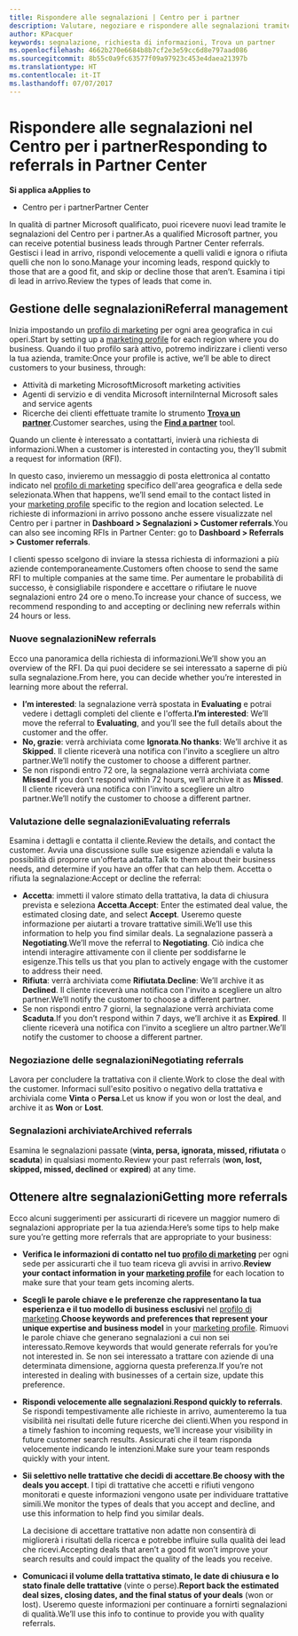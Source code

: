 ```yaml
---
title: Rispondere alle segnalazioni | Centro per i partner
description: Valutare, negoziare e rispondere alle segnalazioni tramite il Centro per i partner.
author: KPacquer
keywords: segnalazione, richiesta di informazioni, Trova un partner
ms.openlocfilehash: 4662b270e6684b8b7cf2e3e59cc6d8e797aad086
ms.sourcegitcommit: 8b55c0a9fc63577f09a97923c453e4daea21397b
ms.translationtype: HT
ms.contentlocale: it-IT
ms.lasthandoff: 07/07/2017
---
```

# <a name="responding-to-referrals-in-partner-center"></a><span data-ttu-id="6c0ce-104">Rispondere alle segnalazioni nel Centro per i partner</span><span class="sxs-lookup"><span data-stu-id="6c0ce-104">Responding to referrals in Partner Center</span></span>

**<span data-ttu-id="6c0ce-105">Si applica a</span><span class="sxs-lookup"><span data-stu-id="6c0ce-105">Applies to</span></span>**

-  <span data-ttu-id="6c0ce-106">Centro per i partner</span><span class="sxs-lookup"><span data-stu-id="6c0ce-106">Partner Center</span></span>

<span data-ttu-id="6c0ce-107">In qualità di partner Microsoft qualificato, puoi ricevere nuovi lead tramite le segnalazioni del Centro per i partner.</span><span class="sxs-lookup"><span data-stu-id="6c0ce-107">As a qualified Microsoft partner, you can receive potential business leads through Partner Center referrals.</span></span> <span data-ttu-id="6c0ce-108">Gestisci i lead in arrivo, rispondi velocemente a quelli validi e ignora o rifiuta quelli che non lo sono.</span><span class="sxs-lookup"><span data-stu-id="6c0ce-108">Manage your incoming leads, respond quickly to those that are a good fit, and skip or decline those that aren’t.</span></span> <span data-ttu-id="6c0ce-109">Esamina i tipi di lead in arrivo.</span><span class="sxs-lookup"><span data-stu-id="6c0ce-109">Review the types of leads that come in.</span></span> 

## <a name="referral-management"></a><span data-ttu-id="6c0ce-110">Gestione delle segnalazioni</span><span class="sxs-lookup"><span data-stu-id="6c0ce-110">Referral management</span></span>

<span data-ttu-id="6c0ce-111">Inizia impostando un [profilo di marketing](create-a-marketing-profile.md) per ogni area geografica in cui operi.</span><span class="sxs-lookup"><span data-stu-id="6c0ce-111">Start by setting up a [marketing profile](create-a-marketing-profile.md) for each region where you do business.</span></span> <span data-ttu-id="6c0ce-112">Quando il tuo profilo sarà attivo, potremo indirizzare i clienti verso la tua azienda, tramite:</span><span class="sxs-lookup"><span data-stu-id="6c0ce-112">Once your profile is active, we’ll be able to direct customers to your business, through:</span></span>

*  <span data-ttu-id="6c0ce-113">Attività di marketing Microsoft</span><span class="sxs-lookup"><span data-stu-id="6c0ce-113">Microsoft marketing activities</span></span>
*  <span data-ttu-id="6c0ce-114">Agenti di servizio e di vendita Microsoft interni</span><span class="sxs-lookup"><span data-stu-id="6c0ce-114">Internal Microsoft sales and service agents</span></span>
*  <span data-ttu-id="6c0ce-115">Ricerche dei clienti effettuate tramite lo strumento **[Trova un partner](https://partnercenter.microsoft.com/pcv/search)**.</span><span class="sxs-lookup"><span data-stu-id="6c0ce-115">Customer searches, using the **[Find a partner](https://partnercenter.microsoft.com/pcv/search)** tool.</span></span>

<span data-ttu-id="6c0ce-116">Quando un cliente è interessato a contattarti, invierà una richiesta di informazioni.</span><span class="sxs-lookup"><span data-stu-id="6c0ce-116">When a customer is interested in contacting you, they’ll submit a request for information (RFI).</span></span> 

<span data-ttu-id="6c0ce-117">In questo caso, invieremo un messaggio di posta elettronica al contatto indicato nel [profilo di marketing](create-a-marketing-profile.md) specifico dell'area geografica e della sede selezionata.</span><span class="sxs-lookup"><span data-stu-id="6c0ce-117">When that happens, we’ll send email to the contact listed in your [marketing profile](create-a-marketing-profile.md) specific to the region and location selected.</span></span> <span data-ttu-id="6c0ce-118">Le richieste di informazioni in arrivo possono anche essere visualizzate nel Centro per i partner in **Dashboard > Segnalazioni > Customer referrals**.</span><span class="sxs-lookup"><span data-stu-id="6c0ce-118">You can also see incoming RFIs in Partner Center: go to **Dashboard > Referrals > Customer referrals**.</span></span>

<span data-ttu-id="6c0ce-119">I clienti spesso scelgono di inviare la stessa richiesta di informazioni a più aziende contemporaneamente.</span><span class="sxs-lookup"><span data-stu-id="6c0ce-119">Customers often choose to send the same RFI to multiple companies at the same time.</span></span> <span data-ttu-id="6c0ce-120">Per aumentare le probabilità di successo, è consigliabile rispondere e accettare o rifiutare le nuove segnalazioni entro 24 ore o meno.</span><span class="sxs-lookup"><span data-stu-id="6c0ce-120">To increase your chance of success, we recommend responding to and accepting or declining new referrals within 24 hours or less.</span></span>

### <a name="new-referrals"></a><span data-ttu-id="6c0ce-121">Nuove segnalazioni</span><span class="sxs-lookup"><span data-stu-id="6c0ce-121">New referrals</span></span>

<span data-ttu-id="6c0ce-122">Ecco una panoramica della richiesta di informazioni.</span><span class="sxs-lookup"><span data-stu-id="6c0ce-122">We’ll show you an overview of the RFI.</span></span> <span data-ttu-id="6c0ce-123">Da qui puoi decidere se sei interessato a saperne di più sulla segnalazione.</span><span class="sxs-lookup"><span data-stu-id="6c0ce-123">From here, you can decide whether you’re interested in learning more about the referral.</span></span> 

*  <span data-ttu-id="6c0ce-124">**I’m interested**: la segnalazione verrà spostata in **Evaluating** e potrai vedere i dettagli completi del cliente e l'offerta.</span><span class="sxs-lookup"><span data-stu-id="6c0ce-124">**I’m interested**: We’ll move the referral to **Evaluating**, and you’ll see the full details about the customer and the offer.</span></span> 
*  <span data-ttu-id="6c0ce-125">**No, grazie**: verrà archiviata come **Ignorata**.</span><span class="sxs-lookup"><span data-stu-id="6c0ce-125">**No thanks**: We’ll archive it as **Skipped**.</span></span> <span data-ttu-id="6c0ce-126">Il cliente riceverà una notifica con l'invito a scegliere un altro partner.</span><span class="sxs-lookup"><span data-stu-id="6c0ce-126">We’ll notify the customer to choose a different partner.</span></span>
*  <span data-ttu-id="6c0ce-127">Se non rispondi entro 72 ore, la segnalazione verrà archiviata come **Missed**.</span><span class="sxs-lookup"><span data-stu-id="6c0ce-127">If you don’t respond within 72 hours, we’ll archive it as **Missed**.</span></span> <span data-ttu-id="6c0ce-128">Il cliente riceverà una notifica con l'invito a scegliere un altro partner.</span><span class="sxs-lookup"><span data-stu-id="6c0ce-128">We’ll notify the customer to choose a different partner.</span></span>

### <a name="evaluating-referrals"></a><span data-ttu-id="6c0ce-129">Valutazione delle segnalazioni</span><span class="sxs-lookup"><span data-stu-id="6c0ce-129">Evaluating referrals</span></span>

<span data-ttu-id="6c0ce-130">Esamina i dettagli e contatta il cliente.</span><span class="sxs-lookup"><span data-stu-id="6c0ce-130">Review the details, and contact the customer.</span></span> <span data-ttu-id="6c0ce-131">Avvia una discussione sulle sue esigenze aziendali e valuta la possibilità di proporre un'offerta adatta.</span><span class="sxs-lookup"><span data-stu-id="6c0ce-131">Talk to them about their business needs, and determine if you have an offer that can help them.</span></span> <span data-ttu-id="6c0ce-132">Accetta o rifiuta la segnalazione:</span><span class="sxs-lookup"><span data-stu-id="6c0ce-132">Accept or decline the referral:</span></span> 

*  <span data-ttu-id="6c0ce-133">**Accetta**: immetti il valore stimato della trattativa, la data di chiusura prevista e seleziona **Accetta**.</span><span class="sxs-lookup"><span data-stu-id="6c0ce-133">**Accept**: Enter the estimated deal value, the estimated closing date, and select **Accept**.</span></span> <span data-ttu-id="6c0ce-134">Useremo queste informazione per aiutarti a trovare trattative simili.</span><span class="sxs-lookup"><span data-stu-id="6c0ce-134">We’ll use this information to help you find similar deals.</span></span> <span data-ttu-id="6c0ce-135">La segnalazione passerà a **Negotiating**.</span><span class="sxs-lookup"><span data-stu-id="6c0ce-135">We’ll move the referral to **Negotiating**.</span></span> <span data-ttu-id="6c0ce-136">Ciò indica che intendi interagire attivamente con il cliente per soddisfarne le esigenze.</span><span class="sxs-lookup"><span data-stu-id="6c0ce-136">This tells us that you plan to actively engage with the customer to address their need.</span></span>
*  <span data-ttu-id="6c0ce-137">**Rifiuta**: verrà archiviata come **Rifiutata**.</span><span class="sxs-lookup"><span data-stu-id="6c0ce-137">**Decline**: We’ll archive it as **Declined**.</span></span> <span data-ttu-id="6c0ce-138">Il cliente riceverà una notifica con l'invito a scegliere un altro partner.</span><span class="sxs-lookup"><span data-stu-id="6c0ce-138">We’ll notify the customer to choose a different partner.</span></span>
*  <span data-ttu-id="6c0ce-139">Se non rispondi entro 7 giorni, la segnalazione verrà archiviata come **Scaduta**.</span><span class="sxs-lookup"><span data-stu-id="6c0ce-139">If you don’t respond within 7 days, we’ll archive it as **Expired**.</span></span> <span data-ttu-id="6c0ce-140">Il cliente riceverà una notifica con l'invito a scegliere un altro partner.</span><span class="sxs-lookup"><span data-stu-id="6c0ce-140">We’ll notify the customer to choose a different partner.</span></span>

### <a name="negotiating-referrals"></a><span data-ttu-id="6c0ce-141">Negoziazione delle segnalazioni</span><span class="sxs-lookup"><span data-stu-id="6c0ce-141">Negotiating referrals</span></span>

<span data-ttu-id="6c0ce-142">Lavora per concludere la trattativa con il cliente.</span><span class="sxs-lookup"><span data-stu-id="6c0ce-142">Work to close the deal with the customer.</span></span> <span data-ttu-id="6c0ce-143">Informaci sull'esito positivo o negativo della trattativa e archiviala come **Vinta** o **Persa**.</span><span class="sxs-lookup"><span data-stu-id="6c0ce-143">Let us know if you won or lost the deal, and archive it as **Won** or **Lost**.</span></span> 

### <a name="archived-referrals"></a><span data-ttu-id="6c0ce-144">Segnalazioni archiviate</span><span class="sxs-lookup"><span data-stu-id="6c0ce-144">Archived referrals</span></span>

<span data-ttu-id="6c0ce-145">Esamina le segnalazioni passate (**vinta, persa, ignorata, missed, rifiutata** o **scaduta**) in qualsiasi momento.</span><span class="sxs-lookup"><span data-stu-id="6c0ce-145">Review your past referrals (**won, lost, skipped, missed, declined** or **expired**) at any time.</span></span> 

## <a name="getting-more-referrals"></a><span data-ttu-id="6c0ce-146">Ottenere altre segnalazioni</span><span class="sxs-lookup"><span data-stu-id="6c0ce-146">Getting more referrals</span></span>

<span data-ttu-id="6c0ce-147">Ecco alcuni suggerimenti per assicurarti di ricevere un maggior numero di segnalazioni appropriate per la tua azienda:</span><span class="sxs-lookup"><span data-stu-id="6c0ce-147">Here’s some tips to help make sure you’re getting more referrals that are appropriate to your business:</span></span>

*  <span data-ttu-id="6c0ce-148">**Verifica le informazioni di contatto nel tuo [profilo di marketing](create-a-marketing-profile.md)** per ogni sede per assicurarti che il tuo team riceva gli avvisi in arrivo.</span><span class="sxs-lookup"><span data-stu-id="6c0ce-148">**Review your contact information in your [marketing profile](create-a-marketing-profile.md)** for each location to make sure that your team gets incoming alerts.</span></span>

*  <span data-ttu-id="6c0ce-149">**Scegli le parole chiave e le preferenze che rappresentano la tua esperienza e il tuo modello di business esclusivi** nel [profilo di marketing](create-a-marketing-profile.md).</span><span class="sxs-lookup"><span data-stu-id="6c0ce-149">**Choose keywords and preferences that represent your unique expertise and business model** in your [marketing profile](create-a-marketing-profile.md).</span></span> <span data-ttu-id="6c0ce-150">Rimuovi le parole chiave che generano segnalazioni a cui non sei interessato.</span><span class="sxs-lookup"><span data-stu-id="6c0ce-150">Remove keywords that would generate referrals for you’re not interested in.</span></span> <span data-ttu-id="6c0ce-151">Se non sei interessato a trattare con aziende di una determinata dimensione, aggiorna questa preferenza.</span><span class="sxs-lookup"><span data-stu-id="6c0ce-151">If you’re not interested in dealing with businesses of a certain size, update this preference.</span></span>

*  <span data-ttu-id="6c0ce-152">**Rispondi velocemente alle segnalazioni**.</span><span class="sxs-lookup"><span data-stu-id="6c0ce-152">**Respond quickly to referrals**.</span></span> <span data-ttu-id="6c0ce-153">Se rispondi tempestivamente alle richieste in arrivo, aumenteremo la tua visibilità nei risultati delle future ricerche dei clienti.</span><span class="sxs-lookup"><span data-stu-id="6c0ce-153">When you respond in a timely fashion to incoming requests, we’ll increase your visibility in future customer search results.</span></span> <span data-ttu-id="6c0ce-154">Assicurati che il team risponda velocemente indicando le intenzioni.</span><span class="sxs-lookup"><span data-stu-id="6c0ce-154">Make sure your team responds quickly with your intent.</span></span>

*  <span data-ttu-id="6c0ce-155">**Sii selettivo nelle trattative che decidi di accettare**.</span><span class="sxs-lookup"><span data-stu-id="6c0ce-155">**Be choosy with the deals you accept**.</span></span> <span data-ttu-id="6c0ce-156">I tipi di trattative che accetti e rifiuti vengono monitorati e queste informazioni vengono usate per individuare trattative simili.</span><span class="sxs-lookup"><span data-stu-id="6c0ce-156">We monitor the types of deals that you accept and decline, and use this information to help find you similar deals.</span></span> 

   <span data-ttu-id="6c0ce-157">La decisione di accettare trattative non adatte non consentirà di migliorerà i risultati della ricerca e potrebbe influire sulla qualità dei lead che ricevi.</span><span class="sxs-lookup"><span data-stu-id="6c0ce-157">Accepting deals that aren’t a good fit won’t improve your search results and could impact the quality of the leads you receive.</span></span>

*  <span data-ttu-id="6c0ce-158">**Comunicaci il volume della trattativa stimato, le date di chiusura e lo stato finale delle trattative** (vinte o perse).</span><span class="sxs-lookup"><span data-stu-id="6c0ce-158">**Report back the estimated deal sizes, closing dates, and the final status of your deals** (won or lost).</span></span> <span data-ttu-id="6c0ce-159">Useremo queste informazioni per continuare a fornirti segnalazioni di qualità.</span><span class="sxs-lookup"><span data-stu-id="6c0ce-159">We’ll use this info to continue to provide you with quality referrals.</span></span>
